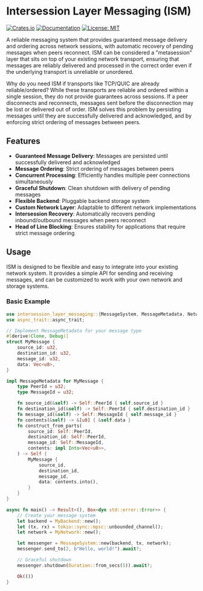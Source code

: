 # Intersession Layer Messaging (ISM)

[![Crates.io](https://img.shields.io/crates/v/intersession-layer-messaging.svg)](https://crates.io/crates/intersession-layer-messaging)
[![Documentation](https://docs.rs/intersession-layer-messaging/badge.svg)](https://docs.rs/intersession-layer-messaging)
[![License: MIT](https://img.shields.io/badge/License-MIT-yellow.svg)](https://opensource.org/licenses/MIT)

A reliable messaging system that provides guaranteed message delivery and ordering across network sessions, with automatic recovery of pending messages when peers reconnect. ISM can be considered a "metasession" layer that sits on top of your existing network transport, ensuring that messages are reliably delivered and processed in the correct order even
if the underlying transport is unreliable or unordered.

Why do you need ISM if transports like TCP/QUIC are already reliable/ordered? While these transports are reliable and ordered within a single session, they do not provide guarantees across sessions. If a peer disconnects and reconnects, messages sent before the disconnection may be lost or delivered out of order. ISM solves this problem by persisting messages until they are successfully delivered and acknowledged, and by enforcing strict ordering of messages between peers.

## Features

- **Guaranteed Message Delivery**: Messages are persisted until successfully delivered and acknowledged
- **Message Ordering**: Strict ordering of messages between peers
- **Concurrent Processing**: Efficiently handles multiple peer connections simultaneously
- **Graceful Shutdown**: Clean shutdown with delivery of pending messages
- **Flexible Backend**: Pluggable backend storage system
- **Custom Network Layer**: Adaptable to different network implementations
- **Intersession Recovery**: Automatically recovers pending inbound/outbound messages when peers reconnect
- **Head of Line Blocking**: Ensures stability for applications that require strict message ordering

## Usage
ISM is designed to be flexible and easy to integrate into your existing network system. It provides a simple API for sending and receiving messages, and can be customized to work with your own network and storage systems.
### Basic Example

```rust
use intersession_layer_messaging::{MessageSystem, MessageMetadata, Network, Backend, LocalDelivery};
use async_trait::async_trait;

// Implement MessageMetadata for your message type
#[derive(Clone, Debug)]
struct MyMessage {
    source_id: u32,
    destination_id: u32,
    message_id: u32,
    data: Vec<u8>,
}

impl MessageMetadata for MyMessage {
    type PeerId = u32;
    type MessageId = u32;

    fn source_id(&self) -> Self::PeerId { self.source_id }
    fn destination_id(&self) -> Self::PeerId { self.destination_id }
    fn message_id(&self) -> Self::MessageId { self.message_id }
    fn contents(&self) -> &[u8] { &self.data }
    fn construct_from_parts(
        source_id: Self::PeerId,
        destination_id: Self::PeerId,
        message_id: Self::MessageId,
        contents: impl Into<Vec<u8>>,
    ) -> Self {
        MyMessage {
            source_id,
            destination_id,
            message_id,
            data: contents.into(),
        }
    }
}

async fn main() -> Result<(), Box<dyn std::error::Error>> {
    // Create your message system
    let backend = MyBackend::new();
    let (tx, rx) = tokio::sync::mpsc::unbounded_channel();
    let network = MyNetwork::new();

    let messenger = MessageSystem::new(backend, tx, network);
    messenger.send_to(2, b"Hello, world!").await?;

    // Graceful shutdown
    messenger.shutdown(Duration::from_secs(5)).await?;

    Ok(())
}
```

